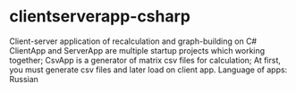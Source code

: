 # clientserverapp-csharp
Client-server application of recalculation and graph-building on C#
ClientApp and ServerApp are multiple startup projects which working together;
CsvApp is a generator of matrix csv files for calculation;
At first, you must generate csv files and later load on client app.
Language of apps: Russian
